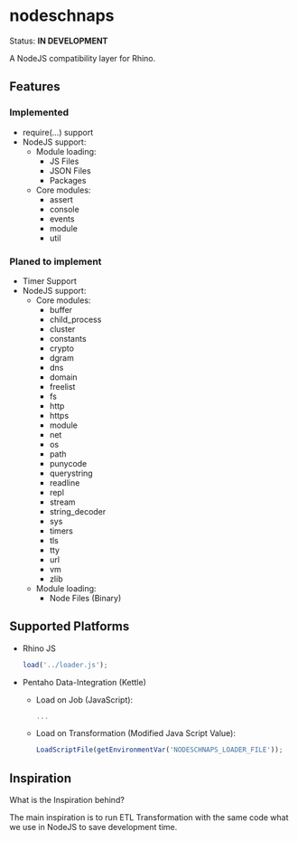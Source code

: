 # nodeschnaps

Status: **IN DEVELOPMENT**

A NodeJS compatibility layer for Rhino.

## Features

### Implemented

* require(...) support
* NodeJS support:
  * Module loading:
    * JS Files
    * JSON Files
    * Packages
  * Core modules:
    * assert
    * console
    * events
    * module
    * util


### Planed to implement

* Timer Support
* NodeJS support:
  * Core modules:
    * buffer
    * child_process
    * cluster
    * constants
    * crypto
    * dgram
    * dns
    * domain
    * freelist
    * fs
    * http
    * https
    * module
    * net
    * os
    * path
    * punycode
    * querystring
    * readline
    * repl
    * stream
    * string_decoder
    * sys
    * timers
    * tls
    * tty
    * url
    * vm
    * zlib
  * Module loading:
    * Node Files (Binary)

## Supported Platforms

* Rhino JS

    ```js
    load('../loader.js');
    ```
* Pentaho Data-Integration (Kettle)
  * Load on Job (JavaScript):
  
    ```js
    ...
    ```
  * Load on Transformation (Modified Java Script Value):
  
    ```js
    LoadScriptFile(getEnvironmentVar('NODESCHNAPS_LOADER_FILE'));
    ```
    
## Inspiration

What is the Inspiration behind?

The main inspiration is to run ETL Transformation with the same code what we use
in NodeJS to save development time.
